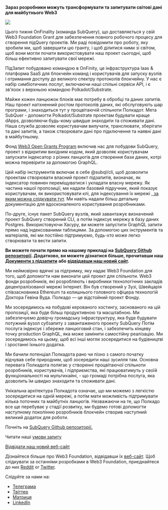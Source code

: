 
**Зараз розробники можуть трансформувати та запитувати світові дані для майбутнього Web3**

![](https://miro.medium.com/max/1400/1*f9Jw37LjUGu8P8W39cjDYw.png)

Цього тижня OnFinality (команда SubQuery), що доставляється у свій Web3 Foundation Grant для забезпечення повного робочого процесу для створення підQuery проектів. Ми раді повідомити про роботу, яку зробили ми, щоб завершити цю гранту, і щоб ділитися ними зі світом, щоб вони могли почати використовувати наш проект сьогодні, щоб більш ефективно запитувати свої мережі.

ПідЗапит побудовано командою в OnFinity, це інфраструктура Iaas & платформа SaaS для блокчейн команд і користувачів для запуску вузлів і отримання доступу до великого спектру протоколів блокчейну. У нас є набір симбіотичних послуг, включаючи наші спільні сервіси API, і є зв'язок з верхньою командою Polkadot/Substrate.

Майже кожен ланцюжок блоків має потребу в обробці та даних запитів. Наш проект натхненний ростом протоколів даних, які обслуговують шар програми, і знаходиться тут у процвітаючій спільноти Полкадот. Мета SubQuer - допомогти Polkadot/Substrate проектам будувати краще dApps, дозволяючи будь-кому швидше знаходити та споживати дані. Наша служба дозволяє користувачам вилучати, транслювати, зберігати та дані запитів, а також створювати дані про підключення та наявні дані в майбутньому.

Фонд [Web3 Open Grants Program](https://github.com/w3f/Open-Grants-Program/pull/136) включив нас для побудови SubQuery, проект з відкритим вихідним кодом, який дозволяє користувачам запускати індексатор з різних ланцюгів для створення бази даних, котрі можна перевірити за допомогою GraphQL.

Цей набір інструментів включає в себе @subql/cli, щоб дозволити проектам створювати власний проект підзапитів, визначає, як індексатор повинен переміщуватися і укладати власну мережу. Як частина нашої пропозиції, ми надали базовий підручник, який показує користувачам, як використовувати клі, для індексування їх мережі [, за яким можна слідкувати тут](https://doc.subquery.network/quickstart.html). Ми навіть надали більш детальну документацію для вдосконаленого користування розробниками.

По-друге, існує пакет SubQuery вузлів, який завантажує визначений проект SubQuery створений CLI, а потім індексує мережу в базу даних Postgres. Використовуючи Хасуру, ви можете запустити GraphQL запити прямо над індексованими таблицями. За допомогою цих інструментів та матеріалів, які ми постійно підтримуємо, будь-хто може легко створювати та вести запити.

**Ви можете почати прямо на нашому прикладі на** [**SubQuery Github репозиторії**](https://github.com/OnFinality-io/subql)**. Додатково, ви можете дізнатися більше, прочитавши наш** [**Документи з підзапити**](https://doc.subquery.network/) **або** [**відвідавши наш новий сайт**](https://subquery.network/)**.**

Ми неймовірно вдячні за підтримку, яку надає Web3 Foundation для того, щоб допомогти нам виконати цей проект для спільноти. Web3 фонди розробників, які розробляють і виробники технологічних закладів децентралізованої мережі Інтернет. Він був створений у Зузі, Швейцарія співзасновника Ethereum та колишнього головного офіцера технологій Доктора Гевіна Вуда. Полкадо — це відстойний проект Фонду.

Ми зосередимось на побудові керованого хостингу, заснованого на цій пропозиції, яка буде більш продуктивною та масштабною. Ми забезпечуємо довірчу громадську інфраструктуру, яка буде будувати потужний вузол субзапиту з завантаженого проекту SubQuery Потім послуга індексує і збереже ланцюговий стан, і забезпечить кінцеву точку production GraphQL, яка може замінити самостійну реалізацію. Ми зосередимось на цьому, щоб всі інші могли зосередитися на будівництві і зростанні їхнього додатка.

Ми бачили потенціал Полкадота рано чи пізно з самого початку відчував себе природним, щоб зосередити наші зусилля там. Основна перевага Полкадота полягає у створенні процвітаючої спільноти розробників, користувачів, і підприємства, які працюватимуть у своїй функціональності на мультихайні, - що громаді потрібна послуга, яка дозволить їм швидко знаходити та споживати дані.

Унікальна архітектура Полкадота означає, що ми можемо з легкістю зосередитися на одній мережі, а потім мати можливість підтримувати кілька поточних та майбутніх ланцюгів. Незважаючи на те, що Полкадо все ще перебуває у стадії розвитку, ми будемо готові допомогти наступному поколінню розробників блокчейн створив наступний великий додаток для роботи.

Почніть на [SubQuery Github репозиторії.](https://github.com/OnFinality-io/subql)

Читати наші [умови запиту](https://doc.subquery.network/)

[Відвідати наш новий веб-сайт](https://subquery.network/)

Дізнайтеся більше про Web3 Foundation, відвідавши їх [веб-сайт](https://web3.foundation/). Щоб слідкувати за останніми розробками в Web3 Foundation, приєднайтеся до них [Reddit](https://www.reddit.com/r/dot/) or [Twitter](https://twitter.com/web3foundation).

Слідуйте за нами на:

-   [Телеграма](https://t.me/subquerynetwork)
-   [Твіттер](https://twitter.com/subquerynetwork)
-   [Матриця](https://matrix.to/#/%23subquery:matrix.org)
-   [LinkedIn](https://www.linkedin.com/company/subquery)